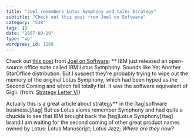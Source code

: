 ```yaml
---
title: "Joel remembers Lotus Symphony and talks Strategy"
subtitle: "Check out this post from Joel on Software"
category: "538"
tags: []
date: "2007-09-19"
type: "wp"
wordpress_id: 1208
---
```

Check out [this post](http://www.joelonsoftware.com/items/2007/09/18.html) from [Joel on Software](http://www.joelonsoftware.com): 
**
 IBM just released an open-source office suite called IBM Lotus Symphony. Sounds like Yet Another StarOffice distribution. But I suspect they’re probably trying to wipe out the memory of the original Lotus Symphony, which had been hyped as the Second Coming and which fell totally flat. It was the software equivalent of Gigli. 
 (from: [Strategy Letter VI](http://www.joelonsoftware.com/items/2007/09/18.html)) 

 Actually this is a great article about strategy** in the [tag]software business.[/tag] But us Lotus alums remember Symphony and had quite a chuckle to see that IBM brought back the [tag]Lotus Symphony[/tag] brand.I am waiting for the second coming of other great product names owned by Lotus: Lotus Manuscript; Lotus Jazz; *Where are they now?*